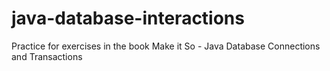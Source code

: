 # java-database-interactions
Practice for exercises in the book Make it So - Java Database Connections and Transactions
